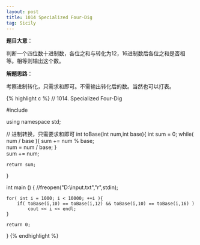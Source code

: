 ```yaml
---
layout: post
title: 1014 Specialized Four-Dig
tag: Sicily
---
```


__题目大意__：

判断一个四位数十进制数，各位之和与转化为12，16进制数后各位之和是否相等。相等则输出这个数。

__解题思路__：

考察进制转化，只需求和即可。不需输出转化后的数。当然也可以打表。

{% highlight c %}
// 1014. Specialized Four-Dig 

#include <iostream>  
  
using namespace std;  

// 进制转换，只需要求和即可 
int toBase(int num,int base){
    int sum = 0;
    while( num / base ){
        sum += num % base;    
        num = num / base;
    }    
    sum += num;
    
    return sum;
}

int main () {
    //freopen("D:\\input.txt","r",stdin); 
    
    for( int i = 1000; i < 10000; ++i ){
        if( toBase(i,10) == toBase(i,12) && toBase(i,10) == toBase(i,16) )
            cout << i << endl;     
    }

    return 0;  
}
{% endhighlight %}
